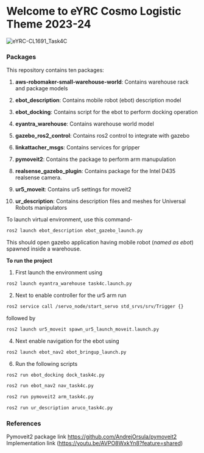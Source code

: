 # Welcome to eYRC Cosmo Logistic Theme 2023-24

![eYRC-CL1691_Task4C](https://github.com/user-attachments/assets/6ab5b8ac-8c12-4b52-a0a1-4224004c4424)

### Packages
This repository contains ten packages:

1. **aws-robomaker-small-warehouse-world**: Contains warehouse rack and package models

2. **ebot_description**: Contains mobile robot (ebot) description model

3. **ebot_docking**: Contains script for the ebot to perform docking operation

4. **eyantra_warehouse**: Contains warehouse world model

5. **gazebo_ros2_control**: Contains ros2 control to integrate with gazebo

6. **linkattacher_msgs**: Contains services for gripper

7. **pymoveit2**: Contains the package to perform arm manupulation

8. **realsense_gazebo_plugin**: Contains package for the Intel D435 realsense camera.

9. **ur5_moveit**: Contains ur5 settings for moveit2

10. **ur_description**: Contains description files and meshes for Universal Robots manipulators


To launch virtual environment, use this command-

```sh
ros2 launch ebot_description ebot_gazebo_launch.py
```

This should open gazebo application having mobile robot (*named as ebot*) spawned inside a warehouse.

**To run the project**

1. First launch the environment using
```sh
ros2 launch eyantra_warehouse task4c.launch.py
```
2. Next to enable controller for the ur5 arm run
```sh
ros2 service call /servo_node/start_servo std_srvs/srv/Trigger {}
```
followed by
```sh
ros2 launch ur5_moveit spawn_ur5_launch_moveit.launch.py
```
   
4. Next enable navigation for the ebot using
```sh
ros2 launch ebot_nav2 ebot_bringup_launch.py
```

6. Run the following scripts
```sh
ros2 run ebot_docking dock_task4c.py
```
```sh
ros2 run ebot_nav2 nav_task4c.py
```
```sh
ros2 run pymoveit2 arm_task4c.py
```
```sh
ros2 run ur_description aruco_task4c.py
```

### References

Pymoveit2 package link https://github.com/AndrejOrsula/pymoveit2
Implementation link (https://youtu.be/AVPO8WxkYn8?feature=shared)
